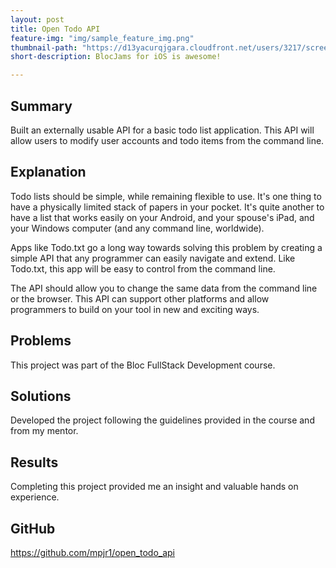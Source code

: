 ```yaml
---
layout: post
title: Open Todo API
feature-img: "img/sample_feature_img.png"
thumbnail-path: "https://d13yacurqjgara.cloudfront.net/users/3217/screenshots/2030966/blocjams_1x.png"
short-description: BlocJams for iOS is awesome!

---
```

## Summary

Built an externally usable API for a basic todo list application. This API will allow users to modify user accounts and todo items from the command line.


## Explanation

Todo lists should be simple, while remaining flexible to use. It's one thing to have a physically limited stack of papers in your pocket. It's quite another to have a list that works easily on your Android, and your spouse's iPad, and your Windows computer (and any command line, worldwide).

Apps like Todo.txt go a long way towards solving this problem by creating a simple API that any programmer can easily navigate and extend. Like Todo.txt, this app will be easy to control from the command line.

The API should allow you to change the same data from the command line or the browser. This API can support other platforms and allow programmers to build on your tool in new and exciting ways.

## Problems
This project was part of the Bloc FullStack Development course. 

## Solutions

Developed the project following the guidelines provided in the course and from my mentor.

## Results
Completing this project provided me an insight and valuable hands on experience.

## GitHub
https://github.com/mpjr1/open_todo_api



